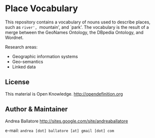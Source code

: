 Place Vocabulary
=============================================

This repository contains a vocabulary of nouns used to describe places, such as `river', `mountain', and `park'.
The vocabulary is the result of a merge between the GeoNames Ontology, the DBpedia Ontology, and Wordnet.

Research areas:
* Geographic information systems
* Geo-semantics
* Linked data

License
----------------------
This material is Open Knowledge. <http://opendefinition.org>

Author & Maintainer
----------------------
Andrea Ballatore <http://sites.google.com/site/andreaballatore>

e-mail: `andrea [dot] ballatore [at] gmail [dot] com`